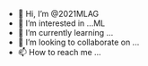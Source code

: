 - 👋 Hi, I’m @2021MLAG
- 👀 I’m interested in ...ML
- 🌱 I’m currently learning ...
- 💞️ I’m looking to collaborate on ...
- 📫 How to reach me ...

<!---
2021MLAG/2021MLAG is a ✨ special ✨ repository because its `README.md` (this file) appears on your GitHub profile.
You can click the Preview link to take a look at your changes.
--->
